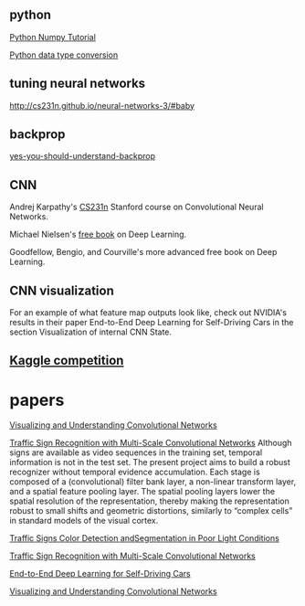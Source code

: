 ## python
[Python Numpy Tutorial](http://cs231n.github.io/python-numpy-tutorial/)

[Python data type conversion](https://www.datacamp.com/community/tutorials/python-data-type-conversion)
## tuning neural networks
http://cs231n.github.io/neural-networks-3/#baby

## backprop
[yes-you-should-understand-backprop](https://medium.com/@karpathy/yes-you-should-understand-backprop-e2f06eab496b?email=liyingcmu%40gmail.com&g-recaptcha-response)

## CNN
Andrej Karpathy's [CS231n](http://cs231n.github.io/) Stanford course on Convolutional Neural Networks.

Michael Nielsen's [free book](http://neuralnetworksanddeeplearning.com/) on Deep Learning.

Goodfellow, Bengio, and Courville's more advanced free book on Deep Learning.

## CNN visualization
For an example of what feature map outputs look like, check out NVIDIA's results in their paper End-to-End Deep Learning for Self-Driving Cars in the section Visualization of internal CNN State.
## [Kaggle competition](https://www.kaggle.com/c/imagenet-object-localization-challenge)


# papers

[Visualizing and Understanding Convolutional Networks](https://cs.nyu.edu/~fergus/papers/zeilerECCV2014.pdf)

[Traffic Sign Recognition with Multi-Scale Convolutional Networks](http://yann.lecun.com/exdb/publis/pdf/sermanet-ijcnn-11.pdf)
Although signs are available as video sequences in the training set, temporal information is not in the test set. The present project aims to build a robust recognizer without temporal evidence accumulation.
Each stage is composed of a (convolutional) filter bank layer, a non-linear transform layer, and a spatial feature pooling layer. The spatial pooling layers lower the spatial resolution of the representation, thereby making the representation robust to small shifts and geometric distortions, similarly to “complex cells” in standard models of the visual cortex.

[Traffic Signs Color Detection andSegmentation in Poor Light Conditions](http://citeseerx.ist.psu.edu/viewdoc/download?doi=10.1.1.144.5021&rep=rep1&type=pdf)

[Traffic Sign Recognition with Multi-Scale Convolutional Networks](http://yann.lecun.com/exdb/publis/pdf/sermanet-ijcnn-11.pdf)

[End-to-End Deep Learning for Self-Driving Cars](https://devblogs.nvidia.com/deep-learning-self-driving-cars/)

[Visualizing and Understanding Convolutional Networks](https://cs.nyu.edu/~fergus/papers/zeilerECCV2014.pdf)
